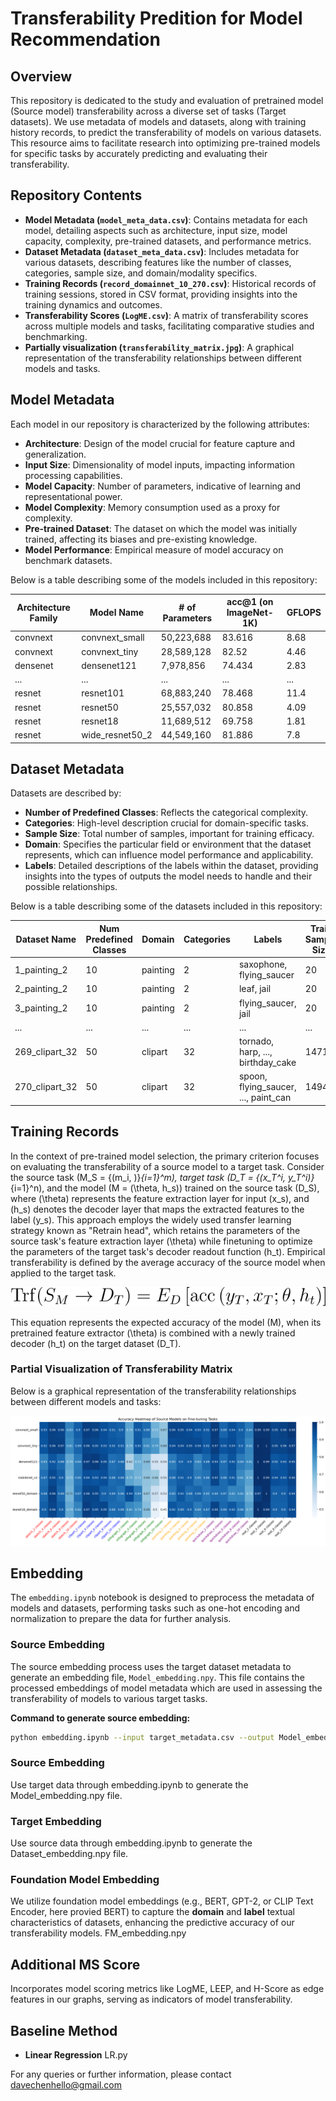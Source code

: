 # Transferability Predition for Model Recommendation

## Overview
This repository is dedicated to the study and evaluation of pretrained model (Source model) transferability across a diverse set of tasks (Target datasets). We use metadata of models and datasets, along with training history records, to predict the transferability of models on various datasets. This resource aims to facilitate research into optimizing pre-trained models for specific tasks by accurately predicting and evaluating their transferability.

## Repository Contents

- **Model Metadata (`model_meta_data.csv`)**: Contains metadata for each model, detailing aspects such as architecture, input size, model capacity, complexity, pre-trained datasets, and performance metrics.
- **Dataset Metadata (`dataset_meta_data.csv`)**: Includes metadata for various datasets, describing features like the number of classes, categories, sample size, and domain/modality specifics.
- **Training Records (`record_domainnet_10_270.csv`)**: Historical records of training sessions, stored in CSV format, providing insights into the training dynamics and outcomes.
- **Transferability Scores (`LogME.csv`)**: A matrix of transferability scores across multiple models and tasks, facilitating comparative studies and benchmarking.
- **Partially visualization (`transferability_matrix.jpg`)**: A graphical representation of the transferability relationships between different models and tasks.

## Model Metadata

Each model in our repository is characterized by the following attributes:

- **Architecture**: Design of the model crucial for feature capture and generalization.
- **Input Size**: Dimensionality of model inputs, impacting information processing capabilities.
- **Model Capacity**: Number of parameters, indicative of learning and representational power.
- **Model Complexity**: Memory consumption used as a proxy for complexity.
- **Pre-trained Dataset**: The dataset on which the model was initially trained, affecting its biases and pre-existing knowledge.
- **Model Performance**: Empirical measure of model accuracy on benchmark datasets.

Below is a table describing some of the models included in this repository:

| Architecture Family | Model Name        | # of Parameters | acc@1 (on ImageNet-1K) | GFLOPS |
|---------------------|-------------------|-----------------|------------------------|--------|
| convnext            | convnext_small    | 50,223,688      | 83.616                 | 8.68   |
| convnext            | convnext_tiny     | 28,589,128      | 82.52                  | 4.46   |
| densenet            | densenet121       | 7,978,856       | 74.434                 | 2.83   |
| ...                 | ...               | ...             | ...                    | ...    |
| resnet              | resnet101         | 68,883,240      | 78.468                 | 11.4   |
| resnet              | resnet50          | 25,557,032      | 80.858                 | 4.09   |
| resnet              | resnet18          | 11,689,512      | 69.758                 | 1.81   |
| resnet              | wide_resnet50_2   | 44,549,160      | 81.886                 | 7.8    |

## Dataset Metadata

Datasets are described by:

- **Number of Predefined Classes**: Reflects the categorical complexity.
- **Categories**: High-level description crucial for domain-specific tasks.
- **Sample Size**: Total number of samples, important for training efficacy.
- **Domain**: Specifies the particular field or environment that the dataset represents, which can influence model performance and applicability.
- **Labels**: Detailed descriptions of the labels within the dataset, providing insights into the types of outputs the model needs to handle and their possible relationships.

Below is a table describing some of the datasets included in this repository:

| Dataset Name  | Num Predefined Classes | Domain   | Categories | Labels                         | Train Sample Size |
|---------------|------------------------|----------|------------|--------------------------------|-------------------|
| 1_painting_2  | 10                     | painting | 2          | saxophone, flying_saucer       | 20                |
| 2_painting_2  | 10                     | painting | 2          | leaf, jail                     | 20                |
| 3_painting_2  | 10                     | painting | 2          | flying_saucer, jail            | 20                |
| ...           | ...                    | ...      | ...        | ...                            | ...               |
| 269_clipart_32| 50                     | clipart  | 32         | tornado, harp, ..., birthday_cake | 1471           |
| 270_clipart_32 | 50                     | clipart  | 32         | spoon, flying_saucer, ..., paint_can | 1494       |

## Training Records

In the context of pre-trained model selection, the primary criterion focuses on evaluating the transferability of a source model to a target task. Consider the source task \(M_S = \{(m_i, )\}_{i=1}^m\), target task \(D_T = \{(x_T^i, y_T^i)\}_{i=1}^n\), and the model \(M = (\theta, h_s)\) trained on the source task \(D_S\), where \(\theta\) represents the feature extraction layer for input \(x_s\), and \(h_s\) denotes the decoder layer that maps the extracted features to the label \(y_s\). This approach employs the widely used transfer learning strategy known as "Retrain head", which retains the parameters of the source task's feature extraction layer \(\theta\) while finetuning to optimize the parameters of the target task's decoder readout function \(h_t\). Empirical transferability is defined by the average accuracy of the source model when applied to the target task.

![Transfer Formula](images/function.svg)

This equation represents the expected accuracy of the model \(M\), when its pretrained feature extractor \(\theta\) is combined with a newly trained decoder \(h_t\) on the target dataset \(D_T\).

### Partial Visualization of Transferability Matrix

Below is a graphical representation of the transferability relationships between different models and tasks:

![Transferability Matrix](./images/partially_matrix.jpg)


## Embedding

The `embedding.ipynb` notebook is designed to preprocess the metadata of models and datasets, performing tasks such as one-hot encoding and normalization to prepare the data for further analysis.

### Source Embedding

The source embedding process uses the target dataset metadata to generate an embedding file, `Model_embedding.npy`. This file contains the processed embeddings of model metadata which are used in assessing the transferability of models to various target tasks.

**Command to generate source embedding:**
```bash
python embedding.ipynb --input target_metadata.csv --output Model_embedding.npy
```

### Source Embedding
Use target data through embedding.ipynb to generate the Model_embedding.npy file.


### Target Embedding
Use source data through embedding.ipynb to generate the Dataset_embedding.npy file.

### Foundation Model Embedding
We utilize foundation model embeddings (e.g., BERT, GPT-2, or CLIP Text Encoder, here provied BERT) to capture the **domain** and **label** textual characteristics of datasets, enhancing the predictive accuracy of our transferability models. FM_embedding.npy

## Additional MS Score

Incorporates model scoring metrics like LogME, LEEP, and H-Score as edge features in our graphs, serving as indicators of model transferability.

## Baseline Method

- **Linear Regression** LR.py

For any queries or further information, please contact davechenhello@gmail.com


